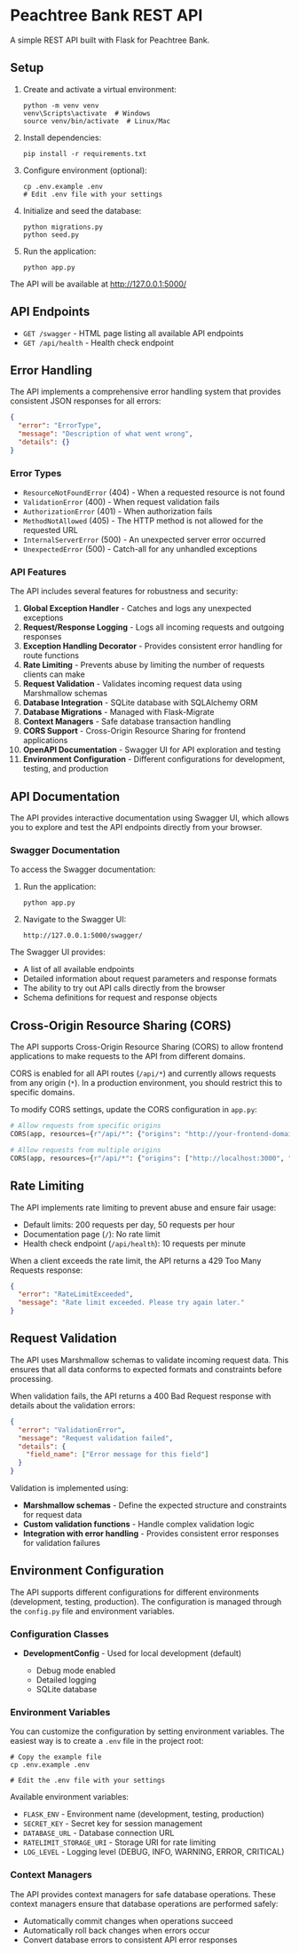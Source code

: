 # Peachtree Bank REST API

A simple REST API built with Flask for Peachtree Bank.

## Setup

1. Create and activate a virtual environment:

   ```
   python -m venv venv
   venv\Scripts\activate  # Windows
   source venv/bin/activate  # Linux/Mac
   ```

2. Install dependencies:

   ```
   pip install -r requirements.txt
   ```

3. Configure environment (optional):

   ```
   cp .env.example .env
   # Edit .env file with your settings
   ```

4. Initialize and seed the database:

   ```
   python migrations.py
   python seed.py
   ```

5. Run the application:
   ```
   python app.py
   ```

The API will be available at http://127.0.0.1:5000/

## API Endpoints

- `GET /swagger` - HTML page listing all available API endpoints
- `GET /api/health` - Health check endpoint

## Error Handling

The API implements a comprehensive error handling system that provides consistent JSON responses for all errors:

```json
{
  "error": "ErrorType",
  "message": "Description of what went wrong",
  "details": {}
}
```

### Error Types

- `ResourceNotFoundError` (404) - When a requested resource is not found
- `ValidationError` (400) - When request validation fails
- `AuthorizationError` (401) - When authorization fails
- `MethodNotAllowed` (405) - The HTTP method is not allowed for the requested URL
- `InternalServerError` (500) - An unexpected server error occurred
- `UnexpectedError` (500) - Catch-all for any unhandled exceptions

### API Features

The API includes several features for robustness and security:

1. **Global Exception Handler** - Catches and logs any unexpected exceptions
2. **Request/Response Logging** - Logs all incoming requests and outgoing responses
3. **Exception Handling Decorator** - Provides consistent error handling for route functions
4. **Rate Limiting** - Prevents abuse by limiting the number of requests clients can make
5. **Request Validation** - Validates incoming request data using Marshmallow schemas
6. **Database Integration** - SQLite database with SQLAlchemy ORM
7. **Database Migrations** - Managed with Flask-Migrate
8. **Context Managers** - Safe database transaction handling
9. **CORS Support** - Cross-Origin Resource Sharing for frontend applications
10. **OpenAPI Documentation** - Swagger UI for API exploration and testing
11. **Environment Configuration** - Different configurations for development, testing, and production

## API Documentation

The API provides interactive documentation using Swagger UI, which allows you to explore and test the API endpoints directly from your browser.

### Swagger Documentation

To access the Swagger documentation:

1. Run the application:

   ```
   python app.py
   ```

2. Navigate to the Swagger UI:
   ```
   http://127.0.0.1:5000/swagger/
   ```

The Swagger UI provides:

- A list of all available endpoints
- Detailed information about request parameters and response formats
- The ability to try out API calls directly from the browser
- Schema definitions for request and response objects

## Cross-Origin Resource Sharing (CORS)

The API supports Cross-Origin Resource Sharing (CORS) to allow frontend applications to make requests to the API from different domains.

CORS is enabled for all API routes (`/api/*`) and currently allows requests from any origin (`*`). In a production environment, you should restrict this to specific domains.

To modify CORS settings, update the CORS configuration in `app.py`:

```python
# Allow requests from specific origins
CORS(app, resources={r"/api/*": {"origins": "http://your-frontend-domain.com"}})

# Allow requests from multiple origins
CORS(app, resources={r"/api/*": {"origins": ["http://localhost:3000", "https://your-app.com"]}})
```

## Rate Limiting

The API implements rate limiting to prevent abuse and ensure fair usage:

- Default limits: 200 requests per day, 50 requests per hour
- Documentation page (`/`): No rate limit
- Health check endpoint (`/api/health`): 10 requests per minute

When a client exceeds the rate limit, the API returns a 429 Too Many Requests response:

```json
{
  "error": "RateLimitExceeded",
  "message": "Rate limit exceeded. Please try again later."
}
```

## Request Validation

The API uses Marshmallow schemas to validate incoming request data. This ensures that all data conforms to expected formats and constraints before processing.

When validation fails, the API returns a 400 Bad Request response with details about the validation errors:

```json
{
  "error": "ValidationError",
  "message": "Request validation failed",
  "details": {
    "field_name": ["Error message for this field"]
  }
}
```

Validation is implemented using:

- **Marshmallow schemas** - Define the expected structure and constraints for request data
- **Custom validation functions** - Handle complex validation logic
- **Integration with error handling** - Provides consistent error responses for validation failures

## Environment Configuration

The API supports different configurations for different environments (development, testing, production). The configuration is managed through the `config.py` file and environment variables.

### Configuration Classes

- **DevelopmentConfig** - Used for local development (default)

  - Debug mode enabled
  - Detailed logging
  - SQLite database

### Environment Variables

You can customize the configuration by setting environment variables. The easiest way is to create a `.env` file in the project root:

```
# Copy the example file
cp .env.example .env

# Edit the .env file with your settings
```

Available environment variables:

- `FLASK_ENV` - Environment name (development, testing, production)
- `SECRET_KEY` - Secret key for session management
- `DATABASE_URL` - Database connection URL
- `RATELIMIT_STORAGE_URI` - Storage URI for rate limiting
- `LOG_LEVEL` - Logging level (DEBUG, INFO, WARNING, ERROR, CRITICAL)

### Context Managers

The API provides context managers for safe database operations.
These context managers ensure that database operations are performed safely:

- Automatically commit changes when operations succeed
- Automatically roll back changes when errors occur
- Convert database errors to consistent API error responses
